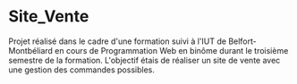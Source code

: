 # Site_Vente
Projet réalisé dans le cadre d'une formation suivi à l'IUT de Belfort-Montbéliard en cours de Programmation Web en binôme durant le troisième semestre de la formation. L'objectif étais de réaliser un site de vente avec une gestion des commandes possibles.
